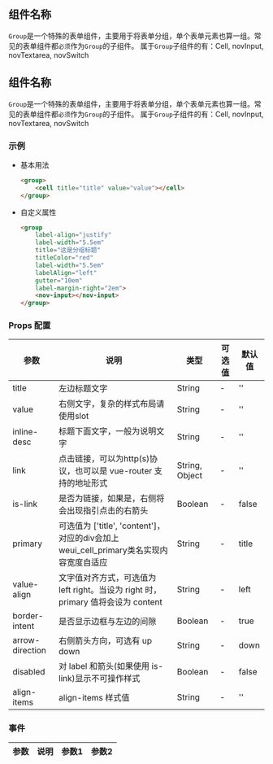 ## 组件名称

 `Group`是一个特殊的表单组件，主要用于将表单分组，单个表单元素也算一组。常见的表单组件都`必须`作为`Group`的子组件。
    属于`Group`子组件的有：Cell, novInput, novTextarea, novSwitch
## 组件名称

 `Group`是一个特殊的表单组件，主要用于将表单分组，单个表单元素也算一组。常见的表单组件都`必须`作为`Group`的子组件。
        属于`Group`子组件的有：Cell, novInput, novTextarea, novSwitch

### 示例

- 基本用法
    ```html
    <group>
        <cell title="title" value="value"></cell>
    </group>
    ```

- 自定义属性
    ```html
    <group 
        label-align="justify" 
        label-width="5.5em"
        title="这是分组标题"
        titleColor="red"
        label-width="5.5em"
        labelAlign="left"
        gutter="10em"
        label-margin-right="2em">
        <nov-input></nov-input>
    </group>
    ```
    
### Props 配置

| 参数 | 说明 | 类型 | 可选值 | 默认值 |
| - | - | - | - | - |
| title | 左边标题文字 | String | - | '' |
| value | 右侧文字，复杂的样式布局请使用slot | String | - | '' |
| inline-desc | 标题下面文字，一般为说明文字 | String | - | '' |
| link | 点击链接，可以为http(s)协议，也可以是 vue-router 支持的地址形式 | String, Object | - | '' |
| is-link | 是否为链接，如果是，右侧将会出现指引点击的右箭头 | Boolean | - | false |
| primary | 可选值为 ['title', 'content']，对应的div会加上weui_cell_primary类名实现内容宽度自适应 | String | - | title |
| value-align | 文字值对齐方式，可选值为 left right。当设为 right 时，primary 值将会设为 content | String | - | left |
| border-intent | 是否显示边框与左边的间隙 | Boolean | - | true |
| arrow-direction | 右侧箭头方向，可选有 up down | String | - | down |
| disabled | 对 label 和箭头(如果使用 is-link)显示不可操作样式 | Boolean | - | false |
| align-items | align-items 样式值 | String | - | '' |

### 事件

| 参数 | 说明 | 参数1 | 参数2 |
| - | - | - | - |



